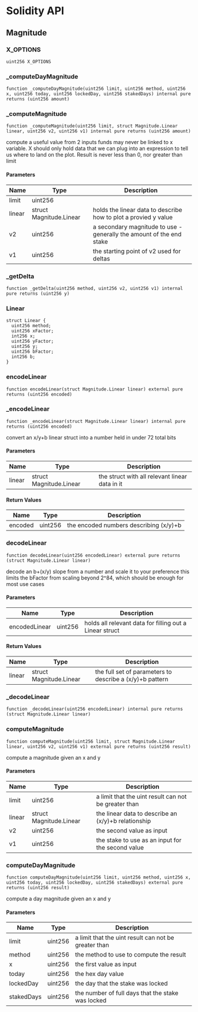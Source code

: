 # Solidity API

## Magnitude

### X_OPTIONS

```solidity
uint256 X_OPTIONS
```

### _computeDayMagnitude

```solidity
function _computeDayMagnitude(uint256 limit, uint256 method, uint256 x, uint256 today, uint256 lockedDay, uint256 stakedDays) internal pure returns (uint256 amount)
```

### _computeMagnitude

```solidity
function _computeMagnitude(uint256 limit, struct Magnitude.Linear linear, uint256 v2, uint256 v1) internal pure returns (uint256 amount)
```

compute a useful value from 2 inputs
funds may never be linked to x variable. X should only hold data that we can plug into
an expression to tell us where to land on the plot. Result is never less than 0, nor greater than limit

#### Parameters

| Name | Type | Description |
| ---- | ---- | ----------- |
| limit | uint256 |  |
| linear | struct Magnitude.Linear | holds the linear data to describe how to plot a provied y value |
| v2 | uint256 | a secondary magnitude to use - generally the amount of the end stake |
| v1 | uint256 | the starting point of v2 used for deltas |

### _getDelta

```solidity
function _getDelta(uint256 method, uint256 v2, uint256 v1) internal pure returns (uint256 y)
```

### Linear

```solidity
struct Linear {
  uint256 method;
  uint256 xFactor;
  int256 x;
  uint256 yFactor;
  uint256 y;
  uint256 bFactor;
  int256 b;
}
```

### encodeLinear

```solidity
function encodeLinear(struct Magnitude.Linear linear) external pure returns (uint256 encoded)
```

### _encodeLinear

```solidity
function _encodeLinear(struct Magnitude.Linear linear) internal pure returns (uint256 encoded)
```

convert an x/y+b linear struct into a number held in under 72 total bits

#### Parameters

| Name | Type | Description |
| ---- | ---- | ----------- |
| linear | struct Magnitude.Linear | the struct with all relevant linear data in it |

#### Return Values

| Name | Type | Description |
| ---- | ---- | ----------- |
| encoded | uint256 | the encoded numbers describing (x/y)+b |

### decodeLinear

```solidity
function decodeLinear(uint256 encodedLinear) external pure returns (struct Magnitude.Linear linear)
```

decode an b+(x/y) slope from a number and scale it to your preference
this limits the bFactor from scaling beyond 2^84, which should be enough for most use cases

#### Parameters

| Name | Type | Description |
| ---- | ---- | ----------- |
| encodedLinear | uint256 | holds all relevant data for filling out a Linear struct |

#### Return Values

| Name | Type | Description |
| ---- | ---- | ----------- |
| linear | struct Magnitude.Linear | the full set of parameters to describe a (x/y)+b pattern |

### _decodeLinear

```solidity
function _decodeLinear(uint256 encodedLinear) internal pure returns (struct Magnitude.Linear linear)
```

### computeMagnitude

```solidity
function computeMagnitude(uint256 limit, struct Magnitude.Linear linear, uint256 v2, uint256 v1) external pure returns (uint256 result)
```

compute a magnitude given an x and y

#### Parameters

| Name | Type | Description |
| ---- | ---- | ----------- |
| limit | uint256 | a limit that the uint result can not be greater than |
| linear | struct Magnitude.Linear | the linear data to describe an (x/y)+b relationship |
| v2 | uint256 | the second value as input |
| v1 | uint256 | the stake to use as an input for the second value |

### computeDayMagnitude

```solidity
function computeDayMagnitude(uint256 limit, uint256 method, uint256 x, uint256 today, uint256 lockedDay, uint256 stakedDays) external pure returns (uint256 result)
```

compute a day magnitude given an x and y

#### Parameters

| Name | Type | Description |
| ---- | ---- | ----------- |
| limit | uint256 | a limit that the uint result can not be greater than |
| method | uint256 | the method to use to compute the result |
| x | uint256 | the first value as input |
| today | uint256 | the hex day value |
| lockedDay | uint256 | the day that the stake was locked |
| stakedDays | uint256 | the number of full days that the stake was locked |


